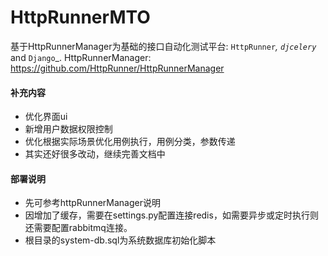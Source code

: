 HttpRunnerMTO
=================

基于HttpRunnerManager为基础的接口自动化测试平台: `HttpRunner`_, `djcelery`_ and `Django`_. HttpRunnerManager: https://github.com/HttpRunner/HttpRunnerManager




#### 补充内容

- 优化界面ui
- 新增用户数据权限控制
- 优化根据实际场景优化用例执行，用例分类，参数传递
- 其实还好很多改动，继续完善文档中


#### 部署说明

- 先可参考httpRunnerManager说明
- 因增加了缓存，需要在settings.py配置连接redis，如需要异步或定时执行则还需要配置rabbitmq连接。
- 根目录的system-db.sql为系统数据库初始化脚本

